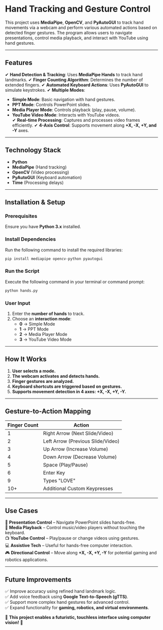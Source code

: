 # **Hand Tracking and Gesture Control**

This project uses **MediaPipe**, **OpenCV**, and **PyAutoGUI** to track hand movements via a webcam and perform various automated actions based on detected finger gestures. The program allows users to navigate presentations, control media playback, and interact with YouTube using hand gestures.

---

## **Features**
✔ **Hand Detection & Tracking**: Uses **MediaPipe Hands** to track hand landmarks.
✔ **Finger Counting Algorithm**: Determines the number of extended fingers.
✔ **Automated Keyboard Actions**: Uses **PyAutoGUI** to simulate keystrokes.
✔ **Multiple Modes**:  
   - **Simple Mode**: Basic navigation with hand gestures.  
   - **PPT Mode**: Controls PowerPoint slides.  
   - **Media Player Mode**: Controls playback (play, pause, volume).  
   - **YouTube Video Mode**: Interacts with YouTube videos.  
✔ **Real-time Processing**: Captures and processes video frames efficiently.
✔ **4-Axis Control**: Supports movement along **+X, -X, +Y, and -Y** axes.

---

## **Technology Stack**
- **Python**
- **MediaPipe** (Hand tracking)
- **OpenCV** (Video processing)
- **PyAutoGUI** (Keyboard automation)
- **Time** (Processing delays)

---

## **Installation & Setup**
### **Prerequisites**
Ensure you have **Python 3.x** installed.

### **Install Dependencies**
Run the following command to install the required libraries:
```sh
pip install mediapipe opencv-python pyautogui
```

### **Run the Script**
Execute the following command in your terminal or command prompt:
```sh
python hands.py
```

### **User Input**
1. Enter the **number of hands** to track.
2. Choose an **interaction mode**:
   - **0** → Simple Mode
   - **1** → PPT Mode
   - **2** → Media Player Mode
   - **3** → YouTube Video Mode

---

## **How It Works**
1. **User selects a mode.**
2. **The webcam activates and detects hands.**
3. **Finger gestures are analyzed.**
4. **Keyboard shortcuts are triggered based on gestures.**
5. **Supports movement detection in 4 axes: +X, -X, +Y, -Y.**

---

## **Gesture-to-Action Mapping**
| Finger Count | Action |
|-------------|--------|
| 1 | Right Arrow (Next Slide/Video) |
| 2 | Left Arrow (Previous Slide/Video) |
| 3 | Up Arrow (Increase Volume) |
| 4 | Down Arrow (Decrease Volume) |
| 5 | Space (Play/Pause) |
| 6 | Enter Key |
| 9 | Types "LOVE" |
| 10+ | Additional Custom Keypresses |

---

## **Use Cases**
🎤 **Presentation Control** – Navigate PowerPoint slides hands-free.  
🎵 **Media Playback** – Control music/video players without touching the keyboard.  
📺 **YouTube Control** – Play/pause or change videos using gestures.  
💻 **Assistive Tech** – Useful for hands-free computer interaction.  
🎮 **Directional Control** – Move along **+X, -X, +Y, -Y** for potential gaming and robotics applications.

---

## **Future Improvements**
✅ Improve accuracy using refined hand landmark logic.  
✅ Add voice feedback using **Google Text-to-Speech (gTTS)**.  
✅ Support more complex hand gestures for advanced control.  
✅ Expand functionality for **gaming, robotics, and virtual environments**.

🚀 **This project enables a futuristic, touchless interface using computer vision!** 🚀

